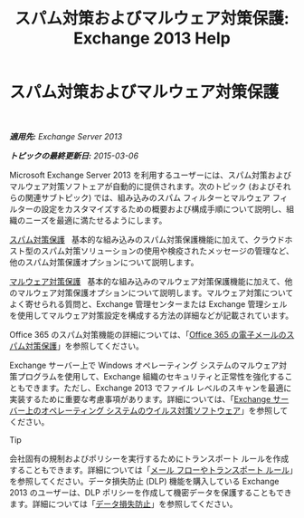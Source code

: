 ﻿---
title: 'スパム対策およびマルウェア対策保護: Exchange 2013 Help'
TOCTitle: スパム対策およびマルウェア対策保護
ms:assetid: 07d0f42d-2adc-48bf-b07f-189a560d365b
ms:mtpsurl: https://technet.microsoft.com/ja-jp/library/JJ150481(v=EXCHG.150)
ms:contentKeyID: 48269146
ms.date: 04/24/2018
mtps_version: v=EXCHG.150
ms.translationtype: HT
---

# スパム対策およびマルウェア対策保護

 

_**適用先:** Exchange Server 2013_

_**トピックの最終更新日:** 2015-03-06_

Microsoft Exchange Server 2013 を利用するユーザーには、スパム対策およびマルウェア対策ソフトェアが自動的に提供されます。次のトピック (およびそれらの関連サブトピック) では、組み込みのスパム フィルターとマルウェア フィルターの設定をカスタマイズするための概要および構成手順について説明し、組織のニーズを最適に満たせるようにします。

[スパム対策保護](anti-spam-protection-exchange-2013-help.md)   基本的な組み込みのスパム対策保護機能に加えて、クラウドホスト型のスパム対策ソリューションの使用や検疫されたメッセージの管理など、他のスパム対策保護オプションについて説明します。

[マルウェア対策保護](anti-malware-protection-exchange-2013-help.md)   基本的な組み込みのマルウェア対策保護機能に加えて、他のマルウェア対策保護オプションについて説明します。マルウェア対策についてよく寄せられる質問と、Exchange 管理センターまたは Exchange 管理シェルを使用してマルウェア対策設定を構成する方法の詳細などが記載されています。

Office 365 のスパム対策機能の詳細については、「[Office 365 の電子メールのスパム対策保護](https://support.office.com/ja-jp/article/office-365-email-anti-spam-protection-6a601501-a6a8-4559-b2e7-56b59c96a586?ui=en-us%26rs=en-us%26ad=us)」を参照してください。

Exchange サーバー上で Windows オペレーティング システムのマルウェア対策プログラムを使用して、Exchange 組織のセキュリティと正常性を強化することもできます。ただし、Exchange 2013 でファイル レベルのスキャンを最適に実装するために重要な考慮事項があります。詳細については、「[Exchange サーバー上のオペレーティング システムのウイルス対策ソフトウェア](anti-virus-software-in-the-operating-system-on-exchange-servers-exchange-2013-help.md)」を参照してください。


> [!TIP]
> 会社固有の規制およびポリシーを実行するためにトランスポート ルールを作成することもできます。詳細については「<A href="mail-flow-rules-transport-rules-in-exchange-2013-exchange-2013-help.md">メール フローやトランスポート ルール</A>」を参照してください。データ損失防止 (DLP) 機能を購入している Exchange 2013 のユーザーは、DLP ポリシーを作成して機密データを保護することもできます。詳細については「<A href="https://docs.microsoft.com/ja-jp/exchange/security-and-compliance/data-loss-prevention/data-loss-prevention">データ損失防止</A>」を参照してください。


